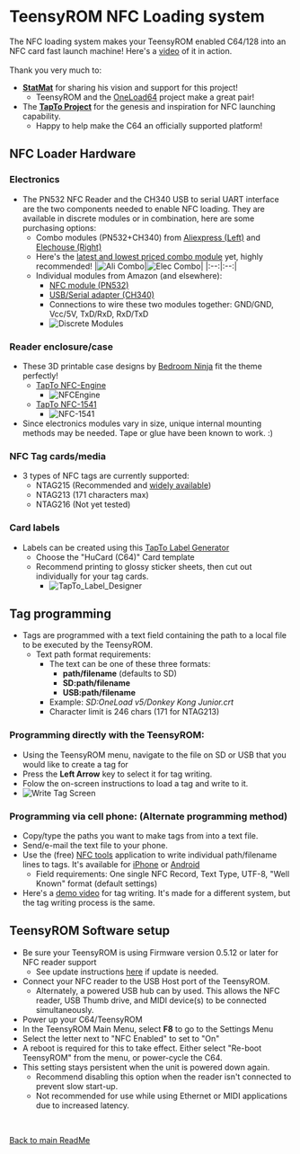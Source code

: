
# TeensyROM NFC Loading system
The NFC loading system makes your TeensyROM enabled C64/128 into an NFC card fast launch machine! Here's a [video](https://www.youtube.com/watch?v=iNfQx2gx0hA) of it in action. 
<BR><BR>
Thank you very much to:
* [**StatMat**](https://github.com/Stat-Mat) for sharing his vision and support for this project! 
  * TeensyROM and the [OneLoad64](https://www.youtube.com/watch?v=lz0CJbkplj0) project make a great pair!
* The [**TapTo Project**](https://github.com/wizzomafizzo/tapto) for the genesis and inspiration for NFC launching capability.  
  * Happy to help make the C64 an officially supported platform! 

## NFC Loader Hardware

### Electronics
* The PN532 NFC Reader and the CH340 USB to serial UART interface are the two components needed to enable NFC loading.  They are available in discrete modules or in combination, here are some purchasing options:
  * Combo modules (PN532+CH340) from [Aliexpress (Left)](https://www.aliexpress.us/item/3256806140123574.html) and [Elechouse (Right)](https://www.elechouse.com/product/pn532-nfc-usb-module/)
  * Here's the [latest and lowest priced combo module](https://www.aliexpress.us/item/3256805076433294.html) yet, highly recommended!
    |![Ali Combo](/media/NFC/Ali_Combo.jpg)|![Elec Combo](/media/NFC/Elec_Combo.jpg)| 
    |:--:|:--:|
  * Individual modules from Amazon (and elsewhere):
    * [NFC module (PN532)](https://www.amazon.com/gp/product/B01I1J17LC)
    * [USB/Serial adapter (CH340)](https://www.amazon.com/gp/product/B00LZV1G6K)
    * Connections to wire these two modules together: GND/GND, Vcc/5V, TxD/RxD, RxD/TxD
    * ![Discrete Modules](/media/NFC/Discrete_Top_Bot.webp)

### Reader enclosure/case
* These 3D printable case designs by [Bedroom Ninja](https://www.printables.com/@bedroom_ninj_1665215) fit the theme perfectly!
  * [TapTo NFC-Engine](https://www.printables.com/model/737533-tapto-nfc-engine)
    * ![NFCEngine](/media/NFC/NFC_Engine.jpg)
  * [TapTo NFC-1541](https://www.printables.com/model/791580-tapto-nfc-1541)
    * ![NFC-1541](/media/NFC/NFC_1541.jpg)
* Since electronics modules vary in size, unique internal mounting methods may be needed. Tape or glue have been known to work. :)

### NFC Tag cards/media
* 3 types of NFC tags are currently supported:
  * NTAG215 (Recommended and [widely available](https://www.amazon.com/dp/B074M9J5L3))
  * NTAG213 (171 characters max)
  * NTAG216 (Not yet tested)

### Card labels
* Labels can be created using this [TapTo Label Generator](https://tapto-designer.netlify.app/)
  * Choose the "HuCard (C64)" Card template
  * Recommend printing to glossy sticker sheets, then cut out individually for your tag cards.
    * ![TapTo_Label_Designer](/media/NFC/TapTo_Label_Designer.webp)

## Tag programming
* Tags are programmed with a text field containing the path to a local file to be executed by the TeensyROM.
  * Text path format requirements:
    * The text can be one of these three formats:
      * **path/filename** (defaults to SD)
      * **SD:path/filename**
      * **USB:path/filename**
    * Example: *SD:OneLoad v5/Donkey Kong Junior.crt*
    * Character limit is 246 chars (171 for NTAG213)

### Programming directly with the TeensyROM:
  * Using the TeensyROM menu, navigate to the file on SD or USB that you would like to create a tag for
  * Press the **Left Arrow** key to select it for tag writing.
  * Folow the on-screen instructions to load a tag and write to it.
  * ![Write Tag Screen](/media/NFC/Write_Tag.jpg)

### Programming via cell phone: (Alternate programming method)
  * Copy/type the paths you want to make tags from into a text file.
  * Send/e-mail the text file to your phone.
  * Use the (free) [NFC tools](https://www.wakdev.com/en/) application to write individual path/filename lines to tags.  It's available for [iPhone](https://itunes.apple.com/us/app/nfc-tools/id1252962749) or [Android](https://play.google.com/store/apps/details?id=com.wakdev.wdnfc)
    * Field requirements: One single NFC Record, Text Type, UTF-8, "Well Known" format  (default settings)
  * Here's a [demo video](https://youtu.be/YwQviLwWHYM?t=663) for tag writing. It's made for a different system, but the tag writing process is the same.

## TeensyROM Software setup
* Be sure your TeensyROM is using Firmware version 0.5.12 or later for NFC reader support
  * See update instructions [here](General_Usage.md#firmware-updates) if update is needed.
* Connect your NFC reader to the USB Host port of the TeensyROM.
  * Alternately, a powered USB hub can by used.  This allows the NFC reader, USB Thumb drive, and MIDI device(s) to be connected simultaneously.
* Power up your C64/TeensyROM
* In the TeensyROM Main Menu, select **F8** to go to the Settings Menu
* Select the letter next to "NFC Enabled" to set to "On"
* A reboot is required for this to take effect.  Either select "Re-boot TeensyROM" from the menu, or power-cycle the C64.
* This setting stays persistent when the unit is powered down again.
  * Recommend disabling this option when the reader isn't connected to prevent slow start-up.
  * Not recommended for use while using Ethernet or MIDI applications due to increased latency.

<br>

[Back to main ReadMe](/README.md)